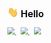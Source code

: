 ## <img src="https://raw.githubusercontent.com/ABSphreak/ABSphreak/master/gifs/Hi.gif" width="25"> Hello 

<div>
  <!-- Resume -->
  <a href="https://drive.google.com/file/d/1b5ttVaEM7GFkrpdQ2AZmG0ricyouG3vT/view"><img src="https://img.shields.io/badge/Resume-ffd966?style=for-the-badge&logo=readdotcv&logoColor=white"/>
  </a>
  <!-- TechBlog -->
  <a href="https://devella.oopy.io/posting"> <img src="https://img.shields.io/badge/Tech Blog-f6b26b?style=for-the-badge&logo=notion&logoColor=white" style="margin-left: 10px; "/>
  </a>
  <!-- LinkedIn -->
  <a href="https://www.linkedin.com/in/ella-yschoi/"> <img src="https://img.shields.io/badge/linkedin-3d85c6?style=for-the-badge&logo=linkedin&logoColor=white" style="margin-left: 10px; "/>
  </a>
</div>
